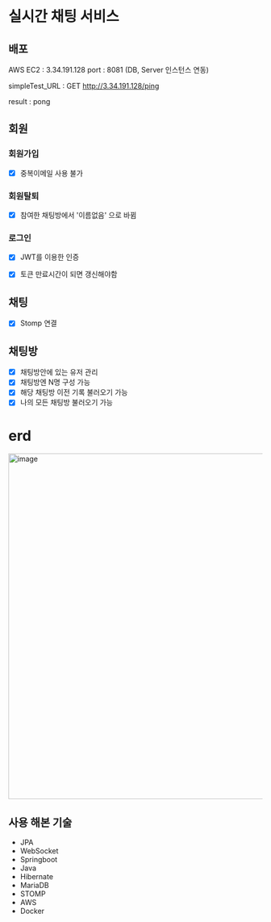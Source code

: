 # 실시간 채팅 서비스

## 배포
AWS EC2 : 3.34.191.128
port : 8081
(DB, Server 인스턴스 연동)

simpleTest_URL 
: GET http://3.34.191.128/ping

result
: pong


## 회원
### 회원가입
- [x] 중복이메일 사용 불가
### 회원탈퇴
- [x] 참여한 채팅방에서 '이름없음' 으로 바뀜
### 로그인
- [x] JWT를 이용한 인증
- [x] 토큰 만료시간이 되면 갱신해야함


## 채팅
- [x] Stomp 연결

## 채팅방
- [x] 채팅방안에 있는 유저 관리
- [x] 채팅방엔 N명 구성 가능
- [x] 해당 채팅방 이전 기록 불러오기 가능
- [x] 나의 모든 채팅방 불러오기 가능

# erd
<img width="685" alt="image" src="https://user-images.githubusercontent.com/117346927/228537104-79ce4ce3-be0a-44a0-84ee-a748fc4c969f.png">

## 사용 해본 기술
- JPA
- WebSocket
- Springboot
- Java
- Hibernate
- MariaDB
- STOMP
- AWS
- Docker
